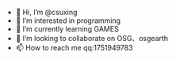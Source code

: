 - 👋 Hi, I’m @csuxing
- 👀 I’m interested in programming
- 🌱 I’m currently learning GAMES
- 💞️ I’m looking to collaborate on OSG、osgearth
- 📫 How to reach me qq:1751949783

<!---
csuxing/csuxing is a ✨ special ✨ repository because its `README.md` (this file) appears on your GitHub profile.
You can click the Preview link to take a look at your changes.
--->
